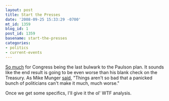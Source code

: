 ```yaml
---
layout: post
title: Start the Presses
date: '2008-09-25 15:33:29 -0700'
mt_id: 1359
blog_id: 1
post_id: 1359
basename: start-the-presses
categories:
- politics
- current-events
---
```

<p>
<a href="http://www.freep.com/apps/pbcs.dll/article?AID=/20080925/BUSINESS07/80925066/1020">So much</a> for Congress being the last bulwark to the Paulson plan. It sounds like the end result is going to be even worse than his blank check on the Treasury. As Mike Munger <a href="http://divisionoflabour.com/archives/005153.php">said</a>, "Things aren't so bad that a panicked bunch of politicians can't make it much, much worse."
</p>
<p>
Once we get some specifics, I'll give it the ol' WTF analysis.
</p>
